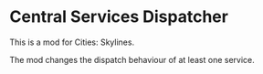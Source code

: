 # Central Services Dispatcher

This is a mod for Cities: Skylines.

The mod changes the dispatch behaviour of at least one service.
